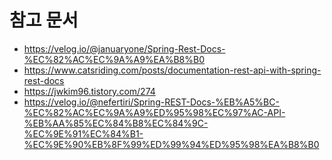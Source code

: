 # 참고 문서
* https://velog.io/@januaryone/Spring-Rest-Docs-%EC%82%AC%EC%9A%A9%EA%B8%B0
* https://www.catsriding.com/posts/documentation-rest-api-with-spring-rest-docs
* https://jwkim96.tistory.com/274
* https://velog.io/@nefertiri/Spring-REST-Docs-%EB%A5%BC-%EC%82%AC%EC%9A%A9%ED%95%98%EC%97%AC-API-%EB%AA%85%EC%84%B8%EC%84%9C-%EC%9E%91%EC%84%B1-%EC%9E%90%EB%8F%99%ED%99%94%ED%95%98%EA%B8%B0
